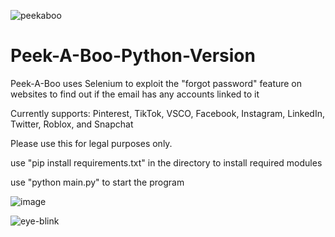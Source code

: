 ![peekaboo](https://user-images.githubusercontent.com/121850504/210921782-c94394ec-1b19-430b-8b96-1c4a86587185.png)

# Peek-A-Boo-Python-Version

Peek-A-Boo uses Selenium to exploit the "forgot password" feature on websites to find out if the email has any accounts linked to it

Currently supports: Pinterest, TikTok, VSCO, Facebook, Instagram, LinkedIn, Twitter, Roblox, and Snapchat

Please use this for legal purposes only.

use "pip install requirements.txt" in the directory to install required modules

use "python main.py" to start the program

![image](https://user-images.githubusercontent.com/121850504/210920403-d099ac4a-1ba3-4a5c-ace9-213ebeb95b5d.png)


![eye-blink](https://user-images.githubusercontent.com/121850504/210952703-37c479c9-fcc0-4826-bc55-f2bc468521eb.gif)
